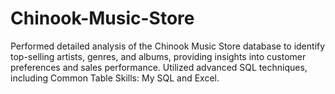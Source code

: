 # Chinook-Music-Store
Performed detailed analysis of the Chinook Music Store database to identify top-selling artists, genres, and albums, providing insights into customer preferences and sales performance.
Utilized advanced SQL techniques, including Common Table
Skills: My SQL and Excel.

